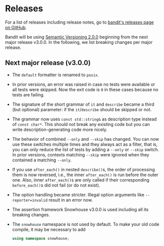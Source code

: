 # Releases

For a list of releases including release notes, go to
[bandit's releases page on GitHub](//github.com/banditcpp/bandit/releases).

Bandit will be using [Semantic Versioning 2.0.0](http://semver.org/spec/v2.0.0.html)
beginning from the next major release v3.0.0.
In the following, we list breaking changes per major release.

## Next major release (v3.0.0)

* The `default` formatter is renamed to `posix`.

* In prior versions, an error was raised in case no tests were available
  or all tests were skipped. Now the exit code is `0` in these cases because
  no tests are failing.

* The signature of the short grammar of `it` and `describe` became a third
  (but optional) parameter: if the `it`/`describe` should be skipped or not.

* The grammar now uses `const std::string&` as description type instead of
  `const char*`. This should not break any existing code but you can write
  description-generating code more nicely.

* The behavior of combined `--only` and `--skip` has changed.
  You can now use these switches multiple times and they always act as a filter,
  that is, you can only reduce the list of tests by adding a `--only` or `--skip`
  switch.
  In prior versions, contexts matching `--skip` were ignored when they contained
  a matching `--only`.

* If you use `after_each()` in nested `describe()`s, the order of processing them
  is now reversed, i.e., the inner `after_each()` is run before the outer one.
  Also, inner `after_each()`s are only called if their corresponding `before_each()`s
  did not fail (or do not exist).

* The option handling became stricter.
  Illegal option arguments like `--reporter=invalid` result in an error now.

* The assertion framework Snowhouse v3.0.0 is used including all its breaking
  changes.

* The `snowhouse` namespace is not used by default.
  To make your old code compile, it may be necessary to add
  ```c++
  using namespace snowhouse;
  ```
